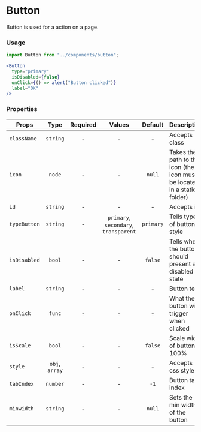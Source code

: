 # Button

Button is used for a action on a page.

### Usage

```js
import Button from "../components/button";
```

```jsx
<Button
  type="primary"
  isDisabled={false}
  onClick={() => alert("Button clicked")}
  label="OK"
/>
```

### Properties

| Props        |      Type      | Required |                Values                 |  Default  | Description                                                              |
| ------------ | :------------: | :------: | :-----------------------------------: | :-------: | ------------------------------------------------------------------------ |
| `className`  |    `string`    |    -     |                   -                   |     -     | Accepts class                                                            |
| `icon`       |     `node`     |    -     |                   -                   |  `null`   | Takes the path to the icon (the icon must be located in a static folder) |
| `id`         |    `string`    |    -     |                   -                   |     -     | Accepts id                                                               |
| `typeButton` |    `string`    |    -     | `primary`, `secondary`, `transparent` | `primary` | Tells type of button style                                               |
| `isDisabled` |     `bool`     |    -     |                   -                   |  `false`  | Tells when the button should present a disabled state                    |
| `label`      |    `string`    |    -     |                   -                   |     -     | Button text                                                              |
| `onClick`    |     `func`     |    -     |                   -                   |     -     | What the button will trigger when clicked                                |
| `isScale`    |     `bool`     |    -     |                   -                   |  `false`  | Scale width of button to 100%                                            |
| `style`      | `obj`, `array` |    -     |                   -                   |     -     | Accepts css style                                                        |
| `tabIndex`   |    `number`    |    -     |                   -                   |   `-1`    | Button tab index                                                         |
| `minwidth`   |    `string`    |    -     |                   -                   |  `null`   | Sets the min width of the button                                         |
